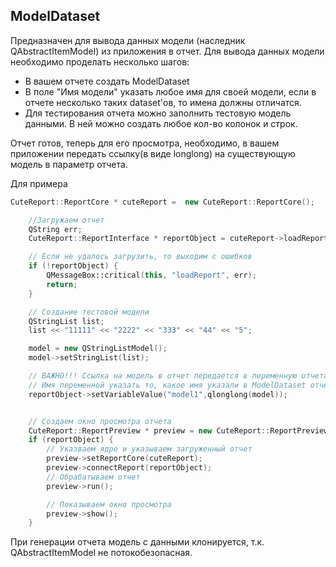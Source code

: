 ModelDataset
-----
Предназначен для вывода данных модели (наследник QAbstractItemModel) из приложения в отчет.
Для вывода данных модели необходимо проделать несколько шагов:
* В вашем отчете создать ModelDataset
* В поле "Имя модели" указать любое имя для своей модели, если в отчете несколько таких dataset'ов, то имена должны отличатся.
* Для тестирования отчета можно заполнить тестовую модель данными. В ней можно создать любое кол-во колонок и строк.

Отчет готов, теперь для его просмотра, необходимо, в вашем приложении передать ссылку(в виде longlong) на существующую модель в параметр отчета.

Для примера
```cpp
CuteReport::ReportCore * cuteReport =  new CuteReport::ReportCore();

    //Загружаем отчет
    QString err;
    CuteReport::ReportInterface * reportObject = cuteReport->loadReport("file:test.qtrp", &err);

    // Если не удалось загрузить, то выходим с ошибков
    if (!reportObject) {
        QMessageBox::critical(this, "loadReport", err);
        return;
    }

	// Создание тестовой модели
    QStringList list;
    list << "11111" << "2222" << "333" << "44" << "5";

    model = new QStringListModel();
    model->setStringList(list);

	// ВАЖНО!!! Ссылка на модель в отчет передается в переменную отчета как long
	// Имя переменной указать то, какое имя указали в ModelDataset отчета
    reportObject->setVariableValue("model1",qlonglong(model));


    // Создаем окно просмотра отчета
    CuteReport::ReportPreview * preview = new CuteReport::ReportPreview(cuteReport);
    if (reportObject) {
        // Указваем ядро и указываем загруженный отчет
        preview->setReportCore(cuteReport);
        preview->connectReport(reportObject);
        // Обрабатываем отчет
        preview->run();

        // Показываем окно просмотра
        preview->show();
    }
```

При генерации отчета модель с данными клонируется, т.к. QAbstractItemModel не потокобезопасная.
